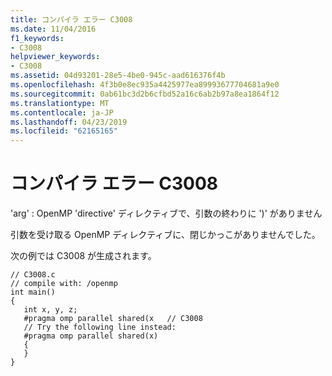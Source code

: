 ```yaml
---
title: コンパイラ エラー C3008
ms.date: 11/04/2016
f1_keywords:
- C3008
helpviewer_keywords:
- C3008
ms.assetid: 04d93201-28e5-4be0-945c-aad616376f4b
ms.openlocfilehash: 4f3b0e8ec935a4425977ea89993677704681a9e0
ms.sourcegitcommit: 0ab61bc3d2b6cfbd52a16c6ab2b97a8ea1864f12
ms.translationtype: MT
ms.contentlocale: ja-JP
ms.lasthandoff: 04/23/2019
ms.locfileid: "62165165"
---
```

# <a name="compiler-error-c3008"></a>コンパイラ エラー C3008

'arg' : OpenMP 'directive' ディレクティブで、引数の終わりに ')' がありません

引数を受け取る OpenMP ディレクティブに、閉じかっこがありませんでした。

次の例では C3008 が生成されます。

```
// C3008.c
// compile with: /openmp
int main()
{
   int x, y, z;
   #pragma omp parallel shared(x   // C3008
   // Try the following line instead:
   #pragma omp parallel shared(x)
   {
   }
}
```